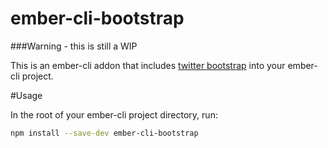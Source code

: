 ember-cli-bootstrap
===================

###Warning - this is still a WIP

This is an ember-cli addon that includes [twitter bootstrap]('http://getbootstrap.com/') into your ember-cli project.

#Usage

In the root of your ember-cli project directory, run:
```bash
npm install --save-dev ember-cli-bootstrap
```

